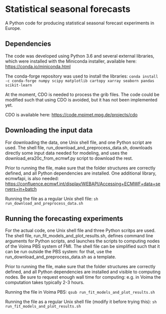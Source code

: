 # Statistical seasonal forecasts
A Python code for producing statistical seasonal forecast experiments in Europe.

## Dependencies
The code was developed using Python 3.6 and several external libraries,
which were installed with the Miniconda installer, available here:
https://conda.io/miniconda.html

The conda-forge repository was used to install the libraries:
`conda install -c conda-forge numpy scipy matplotlib cartopy xarray seaborn pandas scikit-learn`

At the moment, CDO is needed to process the grib files. The code could be modified such that
using CDO is avoided, but it has not been implemented yet.

CDO is available here:
https://code.mpimet.mpg.de/projects/cdo

## Downloading the input data  
For downloading the data, one Unix shell file, and one Python script are used.
The shell file, run_download_and_preprocess_data.sh, downloads directly some input data 
needed for modeling, and uses the download_era20c_from_ecmwf.py script to download the rest.

Prior to running the file, make sure that the folder structures are correctly defined, and all
Python dependencies are installed. One additional library, ecmwfapi, is also needed:
https://confluence.ecmwf.int/display/WEBAPI/Accessing+ECMWF+data+servers+in+batch

Running the file as a regular Unix shell file:
`sh run_download_and_preprocess_data.sh`

## Running the forecasting experiments
For the actual code, one Unix shell file and three Python scritps are used.
The shell file, run_fit_models_and_plot_results.sh, defines command line arguments 
for Python scripts, and launches the scripts to computing nodes of the Voima PBS
system of FMI. The shell file can be simplified such that it can be run outside the PBS
system: for that, use the run_download_and_preprocess_data.sh as a template.

Prior to running the file, make sure that the folder structures are correctly defined, and all
Python dependencies are installed and visible to computing nodes. Be sure to request enough 
wall time for computing: e.g. in Voima the computation takes typically 2-3 hours.

Running the file in Voima PBS:
`qsub run_fit_models_and_plot_results.sh`

Running the file as a regular Unix shell file (modify it before trying this):
`sh run_fit_models_and_plot_results.sh`

